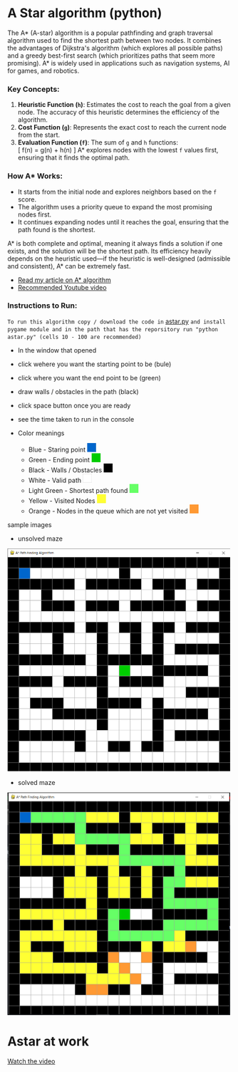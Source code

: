 
# A Star algorithm (python)

The A* (A-star) algorithm is a popular pathfinding and graph traversal algorithm used to find the shortest path between two nodes. It combines the advantages of Dijkstra's algorithm (which explores all possible paths) and a greedy best-first search (which prioritizes paths that seem more promising). A* is widely used in applications such as navigation systems, AI for games, and robotics.

### Key Concepts:
1. **Heuristic Function (`h`)**: Estimates the cost to reach the goal from a given node. The accuracy of this heuristic determines the efficiency of the algorithm.
2. **Cost Function (`g`)**: Represents the exact cost to reach the current node from the start.
3. **Evaluation Function (`f`)**: The sum of `g` and `h` functions:  
   \[
   f(n) = g(n) + h(n)
   \]
   A* explores nodes with the lowest `f` values first, ensuring that it finds the optimal path.

### How A* Works:
- It starts from the initial node and explores neighbors based on the `f` score.
- The algorithm uses a priority queue to expand the most promising nodes first.
- It continues expanding nodes until it reaches the goal, ensuring that the path found is the shortest.

A* is both complete and optimal, meaning it always finds a solution if one exists, and the solution will be the shortest path. Its efficiency heavily depends on the heuristic used—if the heuristic is well-designed (admissible and consistent), A* can be extremely fast.

 - [Read my article on A* algorithm](https://medium.com/@kiran09082001/mastering-the-a-search-algorithm-in-python-a-real-time-visualization-guide-3c4685dfd7a7)
 - [Recommended Youtube video](https://www.youtube.com/watch?v=JtiK0DOeI4A)


### Instructions to Run:
`To run this algorithm copy / download the code in` [astar.py](https://github.com/kirankumar2079/codebytes/blob/main/astar_search_algo/astar.py) `and install pygame module and in the path that has the reporsitory run "python astar.py" (cells 10 - 100 are recommended)`
 - In the window that opened
 - click wehere you want the starting point to be (bule)
 - click where you want the end point to be (green)
 - draw walls / obstacles in the path (black)
 - click space button once you are ready
 - see the time taken to run in the console

 - Color meanings
    - Blue - Staring point  <img src="https://github.com/kirankumar2079/codebytes/blob/main/astar_search_algo/images/start.png" alt="starting suare" width="20" height="20">
    - Green - Ending point  <img src="https://github.com/kirankumar2079/codebytes/blob/main/astar_search_algo/images/end.png" alt="ending square" width="20" height="20">
    - Black - Walls / Obstacles  <img src="https://github.com/kirankumar2079/codebytes/blob/main/astar_search_algo/images/wall.png" alt="Wall squares" width="20" height="20">
    - White - Valid path  <img src="https://github.com/kirankumar2079/codebytes/blob/main/astar_search_algo/images/valid.png" alt="valid square" width="20" height="20">
    - Light Green - Shortest path found  <img src="https://github.com/kirankumar2079/codebytes/blob/main/astar_search_algo/images/path.png" alt="path square" width="20" height="20">
    - Yellow - Visited Nodes  <img src="https://github.com/kirankumar2079/codebytes/blob/main/astar_search_algo/images/visited.png" alt="visited squares" width="20" height="20">
    - Orange - Nodes in the queue which are not yet visited  <img src="https://github.com/kirankumar2079/codebytes/blob/main/astar_search_algo/images/queued.png" alt="queued squares" width="20" height="20">


 sample images
 - unsolved maze
 <img src="https://github.com/kirankumar2079/codebytes/blob/main/astar_search_algo/images/maze1.png" alt="Unsolved Maze" width="500" height="500">

  - solved maze
 <img src="https://github.com/kirankumar2079/codebytes/blob/main/astar_search_algo/images/solution1.png" alt="Solved Maze" width="500" height="500">

 # Astar at work

 [Watch the video](videos/astar.gif)
